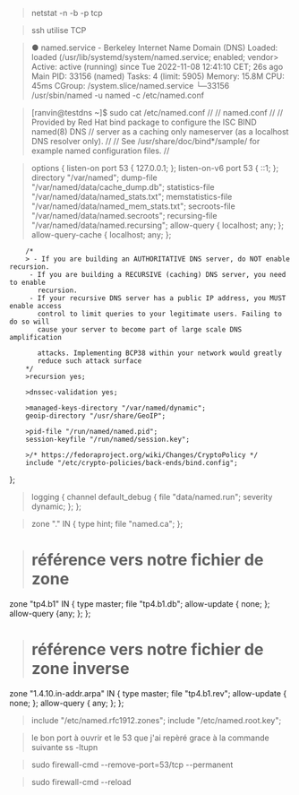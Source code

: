 >netstat -n -b -p tcp

>ssh utilise TCP

>● named.service - Berkeley Internet Name Domain (DNS)
     Loaded: loaded (/usr/lib/systemd/system/named.service; enabled; vendor>
     Active: active (running) since Tue 2022-11-08 12:41:10 CET; 26s ago
   Main PID: 33156 (named)
      Tasks: 4 (limit: 5905)
     Memory: 15.8M
        CPU: 45ms
     CGroup: /system.slice/named.service
             └─33156 /usr/sbin/named -u named -c /etc/named.conf


>[ranvin@testdns ~]$ sudo cat /etc/named.conf
//
// named.conf
//
// Provided by Red Hat bind package to configure the ISC BIND named(8) DNS
// server as a caching only nameserver (as a localhost DNS resolver only).
//
// See /usr/share/doc/bind*/sample/ for example named configuration files.
//

>options {
        listen-on port 53 { 127.0.0.1; };
        listen-on-v6 port 53 { ::1; };
        directory       "/var/named";
        dump-file       "/var/named/data/cache_dump.db";
        statistics-file "/var/named/data/named_stats.txt";
        memstatistics-file "/var/named/data/named_mem_stats.txt";
        secroots-file   "/var/named/data/named.secroots";
        recursing-file  "/var/named/data/named.recursing";
        allow-query     { localhost; any; };
        allow-query-cache { localhost; any; };

        /*
        > - If you are building an AUTHORITATIVE DNS server, do NOT enable recursion.
         - If you are building a RECURSIVE (caching) DNS server, you need to enable
           recursion.
         - If your recursive DNS server has a public IP address, you MUST enable access
           control to limit queries to your legitimate users. Failing to do so will
           cause your server to become part of large scale DNS amplification

           attacks. Implementing BCP38 within your network would greatly
           reduce such attack surface
        */
        >recursion yes;

        >dnssec-validation yes;

        >managed-keys-directory "/var/named/dynamic";
        geoip-directory "/usr/share/GeoIP";

        >pid-file "/run/named/named.pid";
        session-keyfile "/run/named/session.key";

        >/* https://fedoraproject.org/wiki/Changes/CryptoPolicy */
        include "/etc/crypto-policies/back-ends/bind.config";
};

>logging {
        channel default_debug {
                file "data/named.run";
                severity dynamic;
        };
};

>zone "." IN {
        type hint;
        file "named.ca";
};

># référence vers notre fichier de zone
zone "tp4.b1" IN {
     type master;
     file "tp4.b1.db";
     allow-update { none; };
     allow-query {any; };
};
># référence vers notre fichier de zone inverse
zone "1.4.10.in-addr.arpa" IN {
     type master;
     file "tp4.b1.rev";
     allow-update { none; };
     allow-query { any; };
};

>include "/etc/named.rfc1912.zones";
include "/etc/named.root.key";

>le bon port à ouvrir et le 53 que j'ai repèré grace à la commande suivante
ss -ltupn

>sudo firewall-cmd --remove-port=53/tcp --permanent

>sudo firewall-cmd --reload



